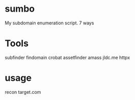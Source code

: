 # sumbo
My subdomain enumeration script. 7 ways

# Tools

subfinder
findomain
crobat
assetfinder
amass
jldc.me
httpx

# usage
recon target.com
